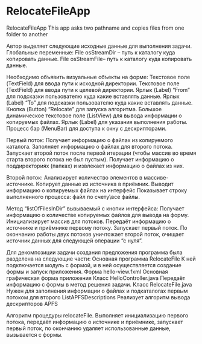 # RelocateFileApp
RelocateFileApp
This app asks two pathname and copies files from one folder to another

Автор выделяет следующие исходные данные для выполнения задачи.
Глобальные переменные:
File osStreamDir – путь к каталогу куда копировать данные.
File osStreamFile– путь к каталогу куда копировать данные.

Необходимо объявить визуальные объекты на форме:
Текстовое поле (TextField) для ввода пути к исходной директории.
Текстовое поле (TextField)  для ввода пути к целевой директории.
Ярлык (Label) “From” для подсказки пользователю куда какие вставлять данные.
Ярлык (Label) “To” для подсказки пользователю куда какие вставлять данные.
Кнопка (Button) “Relocate” для запуска алгоритма.
Большое динамическое текстовое поле (ListView) для вывода информации о копируемых файлах.
Ярлык (Label) для указания выполнения работы.
Процесс бар (MenuBar) для доступа к окну с дескрипторами.

Первый поток: 
Получает информацию о файлах из копируемого каталога.
Заполняет информацию о файлах для второго потока.
Запускает второй поток после первой итерации (чтобы массив во время старта второго потока не был пустым).
Получает информацию о поддиректориях (папках) и извлекает информацию о файлах из них.

Второй поток:
Анализирует количество элементов в массиве-источнике.
Копирует данные из источника в приёмник.
Выводит информацию о копируемых файлах на интерфейс
Показывает строку выполненного процесса: файл по счету\все файлы.

Метод “listOfFilesInDir” вызываемый с кнопки интерфейса:
Получает информацию о количестве копируемых файлов для вывода на форму.
 Инициализирует массив для потоков.
 Передаёт информацию о источнике и приёмнике первому потоку. 
Запускает первый поток.
По окончанию работы двух потоков уничтожает второй поток, очищает источник данных для следующей операции “с нуля”.

Для декомпозиции задачи создания предложения программа была разделена на следующие части:
Основная программа RelocateFile
К ней подключается модуль с формой, и в ней осуществляется создание формы и запуск приложения.
Форма hello-view.fxml
Основная графическая форма приложения
Класс HelloController.java
Передаёт информацию с формы в метод решения задачи.
Класс RelocateFile.java 
Нужен для заполнения информации о файлах и подкаталогах           первым потоком для второго
ListAPFSDescriptions Реализует алгоритм вывода дескрипторов APFS

Алгоритм процедуры relocateFile. Выполняет инициализацию первого потока, передаёт информацию о источнике и приёмнике, запускает первый поток, по окончанию удаляет использованные данные, вызывается с формы.
